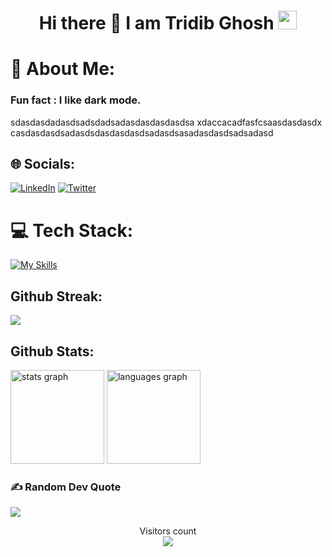 <h1 align="center">Hi there 👋 I am  Tridib Ghosh  <img src="https://emoji.slack-edge.com/T0172CCPGUW/party-blob/d7253707fa13e9ee.gif" width="30"/></h1>

# 💫 About Me:
<h3>Fun fact : I like dark mode.</h3>
sdasdasdadasdsadsdadsadasdasdasdasdsa
xdaccacadfasfcsaasdasdasdx casdasdasdsadasdsdasdasdasdsadasdsasadasdasdsadsadasd

## 🌐 Socials:
[![LinkedIn](https://img.shields.io/badge/LinkedIn-%230077B5.svg?logo=linkedin&logoColor=white)](https://www.linkedin.com/in/tridib-ghosh-5771b3211/) [![Twitter](https://img.shields.io/badge/Twitter-%231DA1F2.svg?logo=Twitter&logoColor=white)](https://twitter.com/TridibGhosh_) 

# 💻 Tech Stack:
[![My Skills](https://skillicons.dev/icons?i=aws,gcp,azure,react,bash,java,c,cpp,html,css,docker,python,javascript,express,kotlin,linux,mysql,nodejs,mongodb&perline=15)](https://skillicons.dev)

## **Github Streak:**
<p >
  <img src = "https://github-readme-streak-stats.herokuapp.com/?user=Tridib11&line_height=40&theme=dark">
</p>

## **Github Stats:**

  <div>
  <img src="https://github-readme-stats.vercel.app/api?username=Tridib11&hide_title=false&hide_rank=false&show_icons=true&include_all_commits=true&count_private=true&disable_animations=false&theme=dracula&locale=en&hide_border=false&order=1" height="150" alt="stats graph"  />
  <img src="https://github-readme-stats.vercel.app/api/top-langs?username=Tridib11&locale=en&hide_title=false&layout=compact&card_width=320&langs_count=5&theme=dracula&hide_border=false&order=2" height="150" alt="languages graph"  />
</div>

###


### ✍️ Random Dev Quote
![](https://quotes-github-readme.vercel.app/api?type=horizontal&theme=radical)



<p align="center"> 
  Visitors count<br>
  <img src="https://profile-counter.glitch.me/Tridib11/count.svg" />
</p>
